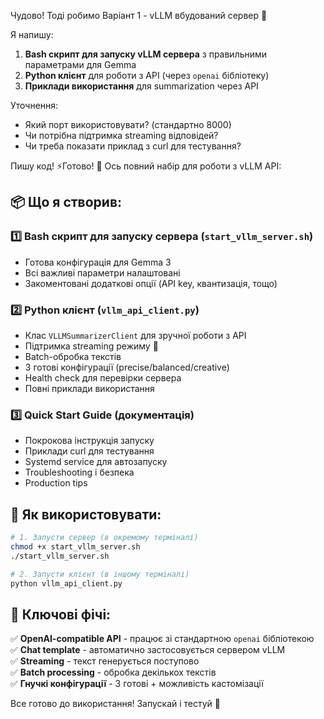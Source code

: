Чудово! Тоді робимо Варіант 1 - vLLM вбудований сервер 🚀

Я напишу:
1. **Bash скрипт для запуску vLLM сервера** з правильними параметрами для Gemma
2. **Python клієнт** для роботи з API (через `openai` бібліотеку)
3. **Приклади використання** для summarization через API

Уточнення:
- Який порт використовувати? (стандартно 8000)
- Чи потрібна підтримка streaming відповідей?
- Чи треба показати приклад з curl для тестування?

Пишу код! ⚡Готово! 🎉 Ось повний набір для роботи з vLLM API:

## 📦 Що я створив:

### 1️⃣ **Bash скрипт для запуску сервера** (`start_vllm_server.sh`)
- Готова конфігурація для Gemma 3
- Всі важливі параметри налаштовані
- Закоментовані додаткові опції (API key, квантизація, тощо)

### 2️⃣ **Python клієнт** (`vllm_api_client.py`)
- Клас `VLLMSummarizerClient` для зручної роботи з API
- Підтримка streaming режиму 🌊
- Batch-обробка текстів
- 3 готові конфігурації (precise/balanced/creative)
- Health check для перевірки сервера
- Повні приклади використання

### 3️⃣ **Quick Start Guide** (документація)
- Покрокова інструкція запуску
- Приклади curl для тестування
- Systemd service для автозапуску
- Troubleshooting і безпека
- Production tips

## 🚀 Як використовувати:

```bash
# 1. Запусти сервер (в окремому терміналі)
chmod +x start_vllm_server.sh
./start_vllm_server.sh

# 2. Запусти клієнт (в іншому терміналі)
python vllm_api_client.py
```

## 🎯 Ключові фічі:

✅ **OpenAI-compatible API** - працює зі стандартною `openai` бібліотекою  
✅ **Chat template** - автоматично застосовується сервером vLLM  
✅ **Streaming** - текст генерується поступово  
✅ **Batch processing** - обробка декількох текстів  
✅ **Гнучкі конфігурації** - 3 готові + можливість кастомізації  

Все готово до використання! Запускай і тестуй 💪
